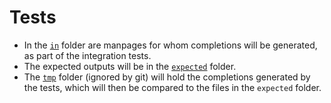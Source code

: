 # Tests

- In the [`in`](./resources/in) folder are manpages for whom completions will be
  generated, as part of the integration tests.
- The expected outputs will be in the [`expected`](./resources/expected) folder.
- The [`tmp`](./resources/tmp) folder (ignored by git) will hold the completions
  generated by the tests, which will then be compared to the files in the `expected` folder.
